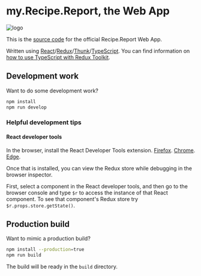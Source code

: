 # my.Recipe.Report, the Web App  

![logo](https://user-images.githubusercontent.com/2879801/154334825-d5c4873c-0f43-42a7-a5a8-74a1d38163d3.svg)

This is the [source code](https://github.com/nothingworksright/recipe-report/tree/main/packages/web) for the official Recipe.Report Web App.

Written using [React](https://reactjs.org/)/[Redux](https://redux.js.org/)/[Thunk](https://github.com/reduxjs/redux-thunk)/[TypeScript](https://www.typescriptlang.org/). You can find information on [how to use TypeScript with Redux Toolkit](https://redux.js.org/tutorials/typescript-quick-start).

## Development work  

Want to do some development work?

```bash
npm install
npm run develop
```

### Helpful development tips  

#### React developer tools  

In the browser, install the React Developer Tools extension. [Firefox](https://addons.mozilla.org/en-US/firefox/addon/react-devtools/). [Chrome](https://chrome.google.com/webstore/detail/react-developer-tools/fmkadmapgofadopljbjfkapdkoienihi). [Edge](https://microsoftedge.microsoft.com/addons/detail/react-developer-tools/gpphkfbcpidddadnkolkpfckpihlkkil).

Once that is installed, you can view the Redux store while debugging in the browser inspector.

First, select a component in the React developer tools, and then go to the browser console and type `$r` to access the instance of that React component. To see that component's Redux store try `$r.props.store.getState()`.

## Production build  

Want to mimic a production build?

```bash
npm install --production=true
npm run build
```

The build will be ready in the `build` directory.
